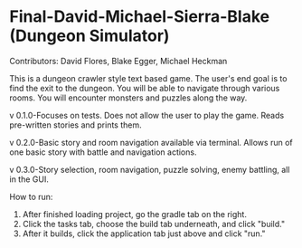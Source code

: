 # Final-David-Michael-Sierra-Blake (Dungeon Simulator)
Contributors: David Flores, Blake Egger, Michael Heckman

This is a dungeon crawler style text based game. The user's end goal is to find the exit to the dungeon. You will be able to navigate through various rooms. You will encounter monsters and puzzles along the way.

v 0.1.0-Focuses on tests. Does not allow the user to play the game. Reads pre-written stories and prints them.

v 0.2.0-Basic story and room navigation available via terminal. Allows run of one basic story with battle and navigation actions.

v 0.3.0-Story selection, room navigation, puzzle solving, enemy battling, all in the GUI. 

How to run:
1. After finished loading project, go the gradle tab on the right.
2. Click the tasks tab, choose the build tab underneath, and click "build."
3. After it builds, click the application tab just above and click "run."
